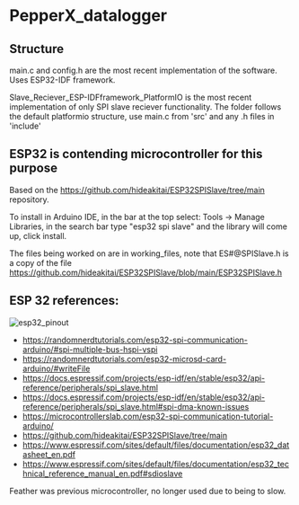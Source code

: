 # PepperX_datalogger

## Structure
main.c and config.h are the most recent implementation of the software. Uses ESP32-IDF framework.

Slave_Reciever_ESP-IDFframework_PlatformIO is the most recent implementation of only SPI slave reciever functionality. The folder follows the default platformio structure, use main.c from 'src' and any .h files in 'include'


## ESP32 is contending microcontroller for this purpose
Based on the https://github.com/hideakitai/ESP32SPISlave/tree/main repository. 

To install in Arduino IDE, in the bar at the top select: Tools -> Manage Libraries, in the search bar type "esp32 spi slave" and the library will come up, click install.

The files being worked on are in working_files, note that ES#@SPISlave.h is a copy of the file https://github.com/hideakitai/ESP32SPISlave/blob/main/ESP32SPISlave.h

## ESP 32 references:
![esp32_pinout](https://m.media-amazon.com/images/I/81qFXiQh-ZL._AC_SL1500_.jpg)
- https://randomnerdtutorials.com/esp32-spi-communication-arduino/#spi-multiple-bus-hspi-vspi
- https://randomnerdtutorials.com/esp32-microsd-card-arduino/#writeFile
- https://docs.espressif.com/projects/esp-idf/en/stable/esp32/api-reference/peripherals/spi_slave.html
- https://docs.espressif.com/projects/esp-idf/en/stable/esp32/api-reference/peripherals/spi_slave.html#spi-dma-known-issues
- https://microcontrollerslab.com/esp32-spi-communication-tutorial-arduino/
- https://github.com/hideakitai/ESP32SPISlave/tree/main
- https://www.espressif.com/sites/default/files/documentation/esp32_datasheet_en.pdf
- https://www.espressif.com/sites/default/files/documentation/esp32_technical_reference_manual_en.pdf#sdioslave

Feather was previous microcontroller, no longer used due to being to slow.
